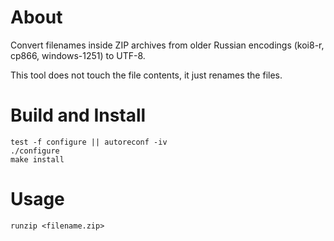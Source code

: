 
# About

Convert filenames inside ZIP archives from older Russian encodings
(koi8-r, cp866, windows-1251) to UTF-8.

This tool does not touch the file contents, it just renames the files.

# Build and Install

    test -f configure || autoreconf -iv
    ./configure
    make install

# Usage

    runzip <filename.zip>
